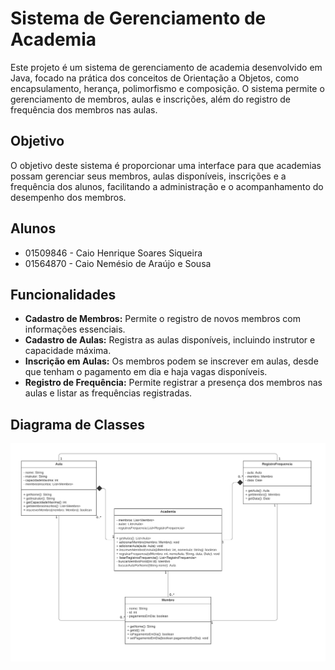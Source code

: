 # Sistema de Gerenciamento de Academia

Este projeto é um sistema de gerenciamento de academia desenvolvido em Java, focado na prática dos conceitos de Orientação a Objetos, como encapsulamento, herança, polimorfismo e composição. O sistema permite o gerenciamento de membros, aulas e inscrições, além do registro de frequência dos membros nas aulas.

## Objetivo

O objetivo deste sistema é proporcionar uma interface para que academias possam gerenciar seus membros, aulas disponíveis, inscrições e a frequência dos alunos, facilitando a administração e o acompanhamento do desempenho dos membros.

## Alunos

- 01509846 - Caio Henrique Soares Siqueira
- 01564870 - Caio Nemésio de Araújo e Sousa

## Funcionalidades

- **Cadastro de Membros:** Permite o registro de novos membros com informações essenciais.
- **Cadastro de Aulas:** Registra as aulas disponíveis, incluindo instrutor e capacidade máxima.
- **Inscrição em Aulas:** Os membros podem se inscrever em aulas, desde que tenham o pagamento em dia e haja vagas disponíveis.
- **Registro de Frequência:** Permite registrar a presença dos membros nas aulas e listar as frequências registradas.

## Diagrama de Classes

![Diagrama de Classes](Classe%20UML.png) 
